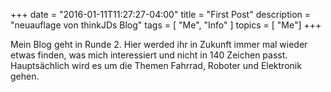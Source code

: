 +++
date        = "2016-01-11T11:27:27-04:00"
title       = "First Post"
description = "neuauflage von thinkJDs Blog"
tags        = [ "Me", "Info" ]
topics      = [ "Me"]
+++

Mein Blog geht in Runde 2. Hier werded ihr in Zukunft immer mal wieder etwas finden, was mich interessiert und nicht in 140 Zeichen passt. Hauptsächlich wird es um die Themen Fahrrad, Roboter und Elektronik gehen.

